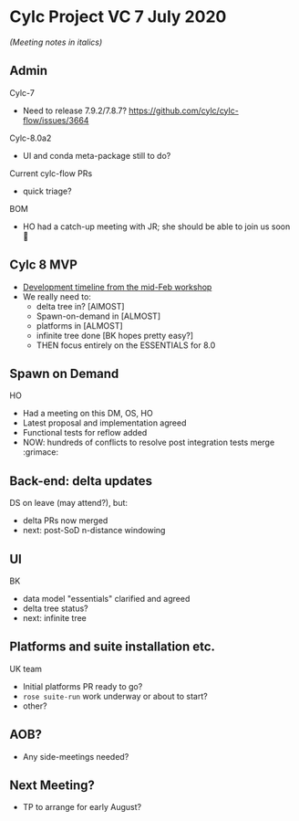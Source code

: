 # Cylc Project VC 7 July 2020

*(Meeting notes in italics)*

## Admin

Cylc-7

- Need to release 7.9.2/7.8.7? https://github.com/cylc/cylc-flow/issues/3664 

Cylc-8.0a2
- UI and conda meta-package still to do? 

Current cylc-flow PRs
- quick triage?

BOM
- HO had a catch-up meeting with JR; she should be able to join us soon :tada:

## Cylc 8 MVP
- [Development timeline from the mid-Feb
  workshop](https://cylc.github.io/cylc-admin/feb2020-workshop-report#tentative-development-timeline)
- We really need to:
  - delta tree in? [AlMOST]
  - Spawn-on-demand in [ALMOST]
  - platforms in [ALMOST]
  - infinite tree done [BK hopes pretty easy?]
  - THEN focus entirely on the ESSENTIALS for 8.0

## Spawn on Demand

HO
- Had a meeting on this DM, OS, HO
- Latest proposal and implementation agreed
- Functional tests for reflow added
- NOW: hundreds of conflicts to resolve post integration tests merge :grimace:

## Back-end: delta updates

DS on leave (may attend?), but:
- delta PRs now merged
- next: post-SoD n-distance windowing
 
## UI

BK
- data model "essentials" clarified and agreed
- delta tree status?
- next: infinite tree

## Platforms and suite installation etc.

UK team
- Initial platforms PR ready to go?
- `rose suite-run` work underway or about to start? 
- other?

## AOB?

- Any side-meetings needed?

## Next Meeting?

- TP to arrange for early August?
